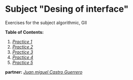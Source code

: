 # Subject "Desing of interface"

Exercises for the subject algorithmic, GII

**Table of Contents:**

1. *[Practice 1](P1)*
2. *[Practice 2](P2)*
3. *[Practice 3](P3)*
4. *[Practice 4](P4)*
5. *[Practice 5](P5)*


**partner:** *[Juan miguel Castro Guerrero](https://github.com/JuanmiCG)*

